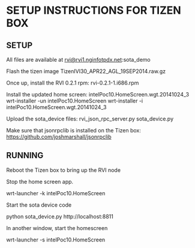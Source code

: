 # SETUP INSTRUCTIONS FOR TIZEN BOX #

## SETUP

All files are available at rvi@rvi1.nginfotpdx.net:sota_demo

Flash the tizen image TizenIVI30_APR22_AGL_19SEP2014.raw.gz

Once up, install the RVI 0.2.1 rpm: rvi-0.2.1-1.i686.rpm

Install the updated home screen: intelPoc10.HomeScreen.wgt.20141024_3
wrt-installer -un intelPoc10.HomeScreen
wrt-installer -i intelPoc10.HomeScreen.wgt.20141024_3

Upload the sota_device files: rvi_json_rpc_server.py  sota_device.py

Make sure that jsonrpclib is installed on the Tizen box: https://github.com/joshmarshall/jsonrpclib

## RUNNING

Reboot the Tizen box to bring up the RVI node

Stop the home screen app.

wrt-launcher -k intelPoc10.HomeScreen

Start the sota device code

python sota_device.py http://localhost:8811

In another window, start the homescreen

wrt-launcher -s intelPoc10.HomeScreen

